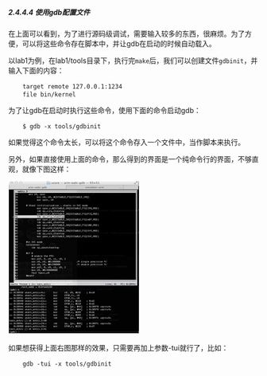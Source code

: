 
##### 2.4.4.4 使用gdb配置文件

在上面可以看到，为了进行源码级调试，需要输入较多的东西，很麻烦。为了方便，可以将这些命令存在脚本中，并让gdb在启动的时候自动载入。

以lab1为例，在lab1/tools目录下，执行完`make`后，我们可以创建文件`gdbinit`，并输入下面的内容：
```
	target remote 127.0.0.1:1234
	file bin/kernel
```
为了让gdb在启动时执行这些命令，使用下面的命令启动gdb：
```
	$ gdb -x tools/gdbinit
```
如果觉得这个命令太长，可以将这个命令存入一个文件中，当作脚本来执行。

另外，如果直接使用上面的命令，那么得到的界面是一个纯命令行的界面，不够直观，就像下图这样：

![纯命令行的界面](../lab0_figs/image002.png "纯命令行的界面")

如果想获得上面右图那样的效果，只需要再加上参数-tui就行了，比如：
```
	gdb -tui -x tools/gdbinit
```
